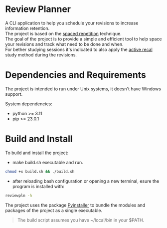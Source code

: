 # Review Planner
A CLI application to help you schedule your revisions to increase information retention.  
The project is based on the [spaced repetition](https://e-student.org/spaced-repetition/)
technique.  
The goal of the project is to provide a simple and efficient tool to help space your
revisions and track what need to be done and when.  
For bether studying sessions it's indicated to also apply the 
[active recal](https://e-student.org/active-recall-study-method/) study method during the 
revisions.

# Dependencies and Requirements
The project is intended to run under Unix systems, it doesn't have Windows support.

System dependencies:
- python >= 3.11
- pip >= 23.0.1

# Build and Install
To build and install the project:
- make build.sh executable and run.

```bash
chmod +x build.sh && ./build.sh
```

- after reloading bash configuration or opening a new terminal, esure the program is installed 
with:
```bash
reviewpln -h
```

The project uses the package [Pyinstaller](https://pyinstaller.org/en/stable/index.html) to
bundle the modules and packages of the project as a single executable.
>The build script assumes you have ~/local/bin in your $PATH.
